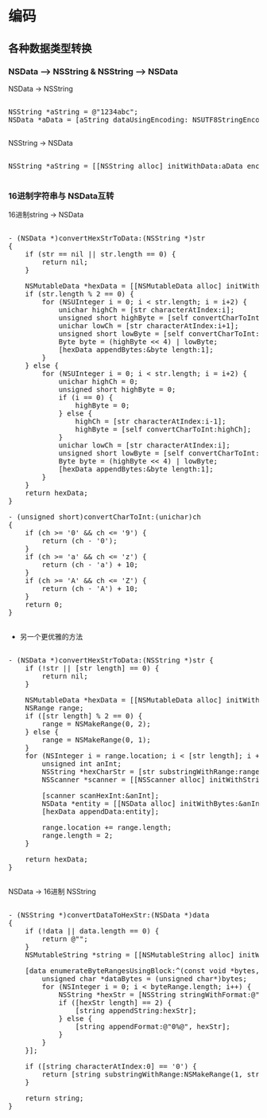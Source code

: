 # 编码

##  各种数据类型转换


### NSData --> NSString & NSString --> NSData

NSData -> NSString

<pre>

NSString *aString = @"1234abc";
NSData *aData = [aString dataUsingEncoding: NSUTF8StringEncoding];

</pre>

NSString -> NSData

<pre>

NSString *aString = [[NSString alloc] initWithData:aData encoding:NSUTF8StringEncoding];

</pre>

### 16进制字符串与 NSData互转

16进制string -> NSData

<pre>

- (NSData *)convertHexStrToData:(NSString *)str
{
    if (str == nil || str.length == 0) {
        return nil;
    }

    NSMutableData *hexData = [[NSMutableData alloc] initWithCapacity:10];
    if (str.length % 2 == 0) {
        for (NSUInteger i = 0; i < str.length; i = i+2) {
            unichar highCh = [str characterAtIndex:i];
            unsigned short highByte = [self convertCharToInt:highCh];
            unichar lowCh = [str characterAtIndex:i+1];
            unsigned short lowByte = [self convertCharToInt:lowCh];
            Byte byte = (highByte << 4) | lowByte;
            [hexData appendBytes:&byte length:1];
        }
    } else {
        for (NSUInteger i = 0; i < str.length; i = i+2) {
            unichar highCh = 0;
            unsigned short highByte = 0;
            if (i == 0) {
                highByte = 0;
            } else {
                highCh = [str characterAtIndex:i-1];
                highByte = [self convertCharToInt:highCh];
            }
            unichar lowCh = [str characterAtIndex:i];
            unsigned short lowByte = [self convertCharToInt:lowCh];
            Byte byte = (highByte << 4) | lowByte;
            [hexData appendBytes:&byte length:1];
        }
    }
    return hexData;
}

- (unsigned short)convertCharToInt:(unichar)ch
{
    if (ch >= '0' && ch <= '9') {
        return (ch - '0');
    }
    if (ch >= 'a' && ch <= 'z') {
        return (ch - 'a') + 10;
    }
    if (ch >= 'A' && ch <= 'Z') {
        return (ch - 'A') + 10;
    }
    return 0;
}

</pre>

- 另一个更优雅的方法

<pre>

- (NSData *)convertHexStrToData:(NSString *)str {  
    if (!str || [str length] == 0) {  
        return nil;  
    }  

    NSMutableData *hexData = [[NSMutableData alloc] initWithCapacity:8];  
    NSRange range;  
    if ([str length] % 2 == 0) {  
        range = NSMakeRange(0, 2);  
    } else {  
        range = NSMakeRange(0, 1);  
    }  
    for (NSInteger i = range.location; i < [str length]; i += 2) {  
        unsigned int anInt;  
        NSString *hexCharStr = [str substringWithRange:range];  
        NSScanner *scanner = [[NSScanner alloc] initWithString:hexCharStr];  

        [scanner scanHexInt:&anInt];  
        NSData *entity = [[NSData alloc] initWithBytes:&anInt length:1];  
        [hexData appendData:entity];  

        range.location += range.length;  
        range.length = 2;  
    }  

    return hexData;  
}

</pre>


NSData -> 16进制 NSString

<pre>

- (NSString *)convertDataToHexStr:(NSData *)data
{
    if (!data || data.length == 0) {
        return @"";
    }
    NSMutableString *string = [[NSMutableString alloc] initWithCapacity:data.length];

    [data enumerateByteRangesUsingBlock:^(const void *bytes, NSRange byteRange, BOOL *stop) {
        unsigned char *dataBytes = (unsigned char*)bytes;
        for (NSInteger i = 0; i < byteRange.length; i++) {
            NSString *hexStr = [NSString stringWithFormat:@"%x", (dataBytes[i]) & 0xff];
            if ([hexStr length] == 2) {
                [string appendString:hexStr];
            } else {
                [string appendFormat:@"0%@", hexStr];
            }
        }
    }];

    if ([string characterAtIndex:0] == '0') {
        return [string substringWithRange:NSMakeRange(1, string.length-1)];
    }

    return string;
}

</pre>
